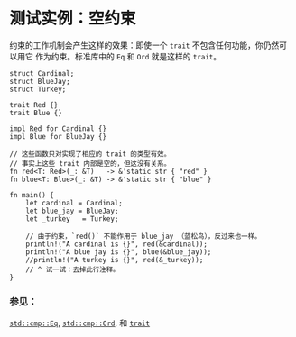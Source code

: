 # 测试实例：空约束

约束的工作机制会产生这样的效果：即使一个 `trait` 不包含任何功能，你仍然可以用它
作为约束。标准库中的 `Eq` 和 `Ord` 就是这样的 `trait`。

```rust,editable
struct Cardinal;
struct BlueJay;
struct Turkey;

trait Red {}
trait Blue {}

impl Red for Cardinal {}
impl Blue for BlueJay {}

// 这些函数只对实现了相应的 trait 的类型有效。
// 事实上这些 trait 内部是空的，但这没有关系。
fn red<T: Red>(_: &T)   -> &'static str { "red" }
fn blue<T: Blue>(_: &T) -> &'static str { "blue" }

fn main() {
    let cardinal = Cardinal;
    let blue_jay = BlueJay;
    let _turkey   = Turkey;

    // 由于约束，`red()` 不能作用于 blue_jay （蓝松鸟），反过来也一样。
    println!("A cardinal is {}", red(&cardinal));
    println!("A blue jay is {}", blue(&blue_jay));
    //println!("A turkey is {}", red(&_turkey));
    // ^ 试一试：去掉此行注释。
}
```

### 参见：

[`std::cmp::Eq`][eq], [`std::cmp::Ord`][ord], 和 [`trait`][traits]

[eq]: http://doc.rust-lang.org/std/cmp/trait.Eq.html
[ord]: http://doc.rust-lang.org/std/cmp/trait.Ord.html
[traits]: ./trait.html
